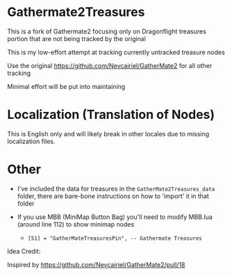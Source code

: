 # Gathermate2Treasures

This is a fork of Gathermate2 focusing only on Dragonflight treasures portion that are not being tracked by the original

This is my low-effort attempt at tracking currently untracked treasure nodes

Use the original https://github.com/Nevcairiel/GatherMate2 for all other tracking

Minimal effort will be put into maintaining

# Localization (Translation of Nodes)

This is English only and will likely break in other locales due to missing localization files. 

# Other

* I've included the data for treasures in the ```GatherMate2Treasures_data``` folder, there are bare-bone instructions on how to 'import' it in that folder

* If you use MBB (MiniMap Button Bag) you'll need to modify MBB.lua (around line 112) to show minimap nodes 
  + ```	[51] = "GatherMateTreasuresPin", -- Gathermate Treasures ```



Idea Credit:

Inspired by https://github.com/Nevcairiel/GatherMate2/pull/18 
